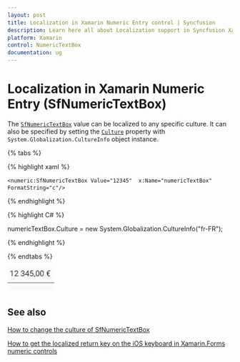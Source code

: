 ```yaml
---
layout: post
title: Localization in Xamarin Numeric Entry control | Syncfusion
description: Learn here all about Localization support in Syncfusion Xamarin Numeric Entry (SfNumericTextBox) control and more.
platform: Xamarin
control: NumericTextBox
documentation: ug
---
```

# Localization in Xamarin Numeric Entry (SfNumericTextBox)

The [`SfNumericTextBox`](https://help.syncfusion.com/cr/xamarin/Syncfusion.SfNumericTextBox.XForms.SfNumericTextBox.html) value can be localized to any specific culture. It can also be specified by setting the [`Culture`](https://help.syncfusion.com/cr/xamarin/Syncfusion.SfNumericTextBox.XForms.SfNumericTextBox.html#Syncfusion_SfNumericTextBox_XForms_SfNumericTextBox_Culture) property with `System.Globalization.CultureInfo` object instance.

{% tabs %}
	
{% highlight xaml %}

	<numeric:SfNumericTextBox Value="12345"  x:Name="numericTextBox" FormatString="c"/>
	
{% endhighlight %}

{% highlight C# %}

   numericTextBox.Culture = new System.Globalization.CultureInfo("fr-FR");
	 
{% endhighlight %}

{% endtabs %}

![Display the culter applied value image](images/Culture.png)

## See also

[How to change the culture of SfNumericTextBox](https://www.syncfusion.com/kb/7589/how-to-change-the-culture-of-numerictextbox)

[How to get the localized return key on the iOS keyboard in Xamarin.Forms numeric controls](https://www.syncfusion.com/kb/11630/how-to-get-the-localized-return-key-on-the-ios-keyboard-in-xamarin-forms-numeric-controls)

